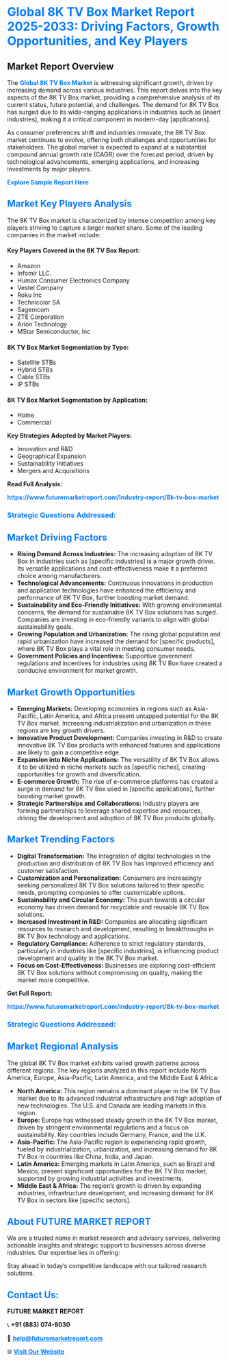 <h1 style="color: #007BFF;">Global 8K TV Box Market Report 2025-2033: Driving Factors, Growth Opportunities, and Key Players</h1>

<section id="overview">
<h2>Market Report Overview</h2>
<p>The <a href="https://www.futuremarketreport.com/industry-report/8k-tv-box-market" style="color: #007BFF; text-decoration: none;"><strong>Global 8K TV Box Market</strong></a> is witnessing significant growth, driven by increasing demand across various industries. This report delves into the key aspects of the 8K TV Box market, providing a comprehensive analysis of its current status, future potential, and challenges. The demand for 8K TV Box has surged due to its wide-ranging applications in industries such as [insert industries], making it a critical component in modern-day [applications].</p>
<p>As consumer preferences shift and industries innovate, the 8K TV Box market continues to evolve, offering both challenges and opportunities for stakeholders. The global market is expected to expand at a substantial compound annual growth rate (CAGR) over the forecast period, driven by technological advancements, emerging applications, and increasing investments by major players.</p>
</section>

<section id="overview">
<p><a href="https://www.futuremarketreport.com/request-sample/reportId=76607" style="color: #007BFF; text-decoration: none;"><strong>Explore Sample Report Here</strong></a></p>
</section>

<section id="key-players">
<h2 style="color: #007BFF;">Market Key Players Analysis</h2>
<p>The 8K TV Box market is characterized by intense competition among key players striving to capture a larger market share. Some of the leading companies in the market include:</p>
<h4>Key Players Covered in the 8K TV Box Report:</h4>
<ul><li>Amazon</li><li>Infomir LLC.</li><li>Humax Consumer Electronics Company</li><li>Vestel Company</li><li>Roku Inc</li><li>Technicolor SA</li><li>Sagemcom</li><li>ZTE Corporation</li><li>Arion Technology</li><li>MStar Semiconductor, Inc</li></ul>
<h4>8K TV Box Market Segmentation by Type:</h4>
<ul><li>Satellite STBs</li><li>Hybrid STBs</li><li>Cable STBs</li><li>IP STBs</li></ul>

<h4>8K TV Box Market Segmentation by Application:</h4>
<ul><li>Home</li><li>Commercial</li></ul>
<p><strong>Key Strategies Adopted by Market Players:</strong></p>
<ul>
<li>Innovation and R&D</li>
<li>Geographical Expansion</li>
<li>Sustainability Initiatives</li>
<li>Mergers and Acquisitions</li>
</ul>
</section>

<section>
<p><strong>Read Full Analysis: </strong></p><a href="https://www.futuremarketreport.com/industry-report/8k-tv-box-market" style="color: #007BFF; text-decoration: none;"><strong>https://www.futuremarketreport.com/industry-report/8k-tv-box-market</strong></a>
<h3 style="color: #007BFF;">Strategic Questions Addressed:</h3>
</section>

<section id="driving-factors">
<h2 style="color: #007BFF;">Market Driving Factors</h2>
<ul>
<li><strong>Rising Demand Across Industries:</strong> The increasing adoption of 8K TV Box in industries such as [specific industries] is a major growth driver. Its versatile applications and cost-effectiveness make it a preferred choice among manufacturers.</li>
<li><strong>Technological Advancements:</strong> Continuous innovations in production and application technologies have enhanced the efficiency and performance of 8K TV Box, further boosting market demand.</li>
<li><strong>Sustainability and Eco-Friendly Initiatives:</strong> With growing environmental concerns, the demand for sustainable 8K TV Box solutions has surged. Companies are investing in eco-friendly variants to align with global sustainability goals.</li>
<li><strong>Growing Population and Urbanization:</strong> The rising global population and rapid urbanization have increased the demand for [specific products], where 8K TV Box plays a vital role in meeting consumer needs.</li>
<li><strong>Government Policies and Incentives:</strong> Supportive government regulations and incentives for industries using 8K TV Box have created a conducive environment for market growth.</li>
</ul>
</section>

<section id="growth-opportunities">
<h2 style="color: #007BFF;">Market Growth Opportunities</h2>
<ul>
<li><strong>Emerging Markets:</strong> Developing economies in regions such as Asia-Pacific, Latin America, and Africa present untapped potential for the 8K TV Box market. Increasing industrialization and urbanization in these regions are key growth drivers.</li>
<li><strong>Innovative Product Development:</strong> Companies investing in R&D to create innovative 8K TV Box products with enhanced features and applications are likely to gain a competitive edge.</li>
<li><strong>Expansion into Niche Applications:</strong> The versatility of 8K TV Box allows it to be utilized in niche markets such as [specific niches], creating opportunities for growth and diversification.</li>
<li><strong>E-commerce Growth:</strong> The rise of e-commerce platforms has created a surge in demand for 8K TV Box used in [specific applications], further boosting market growth.</li>
<li><strong>Strategic Partnerships and Collaborations:</strong> Industry players are forming partnerships to leverage shared expertise and resources, driving the development and adoption of 8K TV Box products globally.</li>
</ul>
</section>

<section id="trending-factors">
<h2 style="color: #007BFF;">Market Trending Factors</h2>
<ul>
<li><strong>Digital Transformation:</strong> The integration of digital technologies in the production and distribution of 8K TV Box has improved efficiency and customer satisfaction.</li>
<li><strong>Customization and Personalization:</strong> Consumers are increasingly seeking personalized 8K TV Box solutions tailored to their specific needs, prompting companies to offer customizable options.</li>
<li><strong>Sustainability and Circular Economy:</strong> The push towards a circular economy has driven demand for recyclable and reusable 8K TV Box solutions.</li>
<li><strong>Increased Investment in R&D:</strong> Companies are allocating significant resources to research and development, resulting in breakthroughs in 8K TV Box technology and applications.</li>
<li><strong>Regulatory Compliance:</strong> Adherence to strict regulatory standards, particularly in industries like [specific industries], is influencing product development and quality in the 8K TV Box market.</li>
<li><strong>Focus on Cost-Effectiveness:</strong> Businesses are exploring cost-efficient 8K TV Box solutions without compromising on quality, making the market more competitive.</li>
</ul>
</section>

<section>
<p><strong>Get Full Report: </strong></p><a href="https://www.futuremarketreport.com/industry-report/8k-tv-box-market" style="color: #007BFF; text-decoration: none;"><strong>https://www.futuremarketreport.com/industry-report/8k-tv-box-market</strong></a>
<h3 style="color: #007BFF;">Strategic Questions Addressed:</h3>
</section>


<section id="regional-analysis">
<h2 style="color: #007BFF;">Market Regional Analysis</h2>
<p>The global 8K TV Box market exhibits varied growth patterns across different regions. The key regions analyzed in this report include North America, Europe, Asia-Pacific, Latin America, and the Middle East & Africa:</p>
<ul>
<li><strong>North America:</strong> This region remains a dominant player in the 8K TV Box market due to its advanced industrial infrastructure and high adoption of new technologies. The U.S. and Canada are leading markets in this region.</li>
<li><strong>Europe:</strong> Europe has witnessed steady growth in the 8K TV Box market, driven by stringent environmental regulations and a focus on sustainability. Key countries include Germany, France, and the U.K.</li>
<li><strong>Asia-Pacific:</strong> The Asia-Pacific region is experiencing rapid growth, fueled by industrialization, urbanization, and increasing demand for 8K TV Box in countries like China, India, and Japan.</li>
<li><strong>Latin America:</strong> Emerging markets in Latin America, such as Brazil and Mexico, present significant opportunities for the 8K TV Box market, supported by growing industrial activities and investments.</li>
<li><strong>Middle East & Africa:</strong> The region’s growth is driven by expanding industries, infrastructure development, and increasing demand for 8K TV Box in sectors like [specific sectors].</li>
</ul>
</section>

<footer>
<h2 style="color: #007BFF;">About FUTURE MARKET REPORT</h2>
<p>We are a trusted name in market research and advisory services, delivering actionable insights and strategic support to businesses across diverse industries. Our expertise lies in offering:</p>

<p>Stay ahead in today’s competitive landscape with our tailored research solutions.</p>

<h2 style="color: #007BFF;">Contact Us:</h2>
<p><strong>FUTURE MARKET REPORT</strong></p>
<p>📞 <strong>+91 (883) 074-8030</strong></p>
<p>📧 <strong><a href="mailto:help@futuremarketreport.com" style="color: #007BFF;">help@futuremarketreport.com</a></strong></p>
<p>🌐 <strong><a href="https://www.futuremarketreport.com/" style="color: #007BFF;">Visit Our Website</a></strong></p>
</footer>